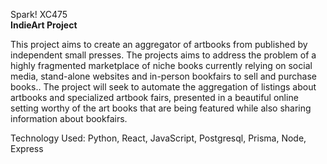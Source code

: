 Spark! XC475 <br>
<b>IndieArt Project </b> <br>

This project aims to create an aggregator of artbooks from published by independent small presses. The projects aims to address the problem of a highly fragmented marketplace of niche books currently relying on social media, stand-alone websites and in-person bookfairs to sell and purchase books.. The project will seek to automate the aggregation of listings about artbooks and specialized artbook fairs, presented in a beautiful online setting worthy of the art books that are being featured while also sharing information about bookfairs. 

Technology Used: Python, React, JavaScript, Postgresql, Prisma, Node, Express

